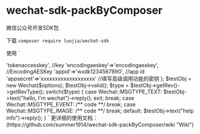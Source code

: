 # wechat-sdk-packByComposer
微信公众号开发SDK包

下载
`composer require luojia/wechat-sdk`

使用
`
<?php
use Wechat\Wechat;


$options = array(
	'token'=>'tokenaccesskey', //key
	'encodingaeskey'=>'encodingaeskey', //EncodingAESKey
	'appid'=>'wxdk1234567890', //app id
	'appsecret'=>'xxxxxxxxxxxxxxxxxxx' //填写高级调用功能的密钥
);

$testObj = new Wechat($options);
$testObj->valid();
$type = $testObj->getRev()->getRevType();
switch($type) {
	case Wechat::MSGTYPE_TEXT:
	$testObj->text("hello, I'm wechat")->reply();
	exit;
	break;
	case Wechat::MSGTYPE_EVENT:
	/** code **/
	break;
	case Wechat::MSGTYPE_IMAGE:
	/** code **/
	break;
	default:
	$testObj->text("help info")->reply();
}
`
更详细的使用文档：(https://github.com/summer1914/wechat-sdk-packByComposer/wiki "Wiki")